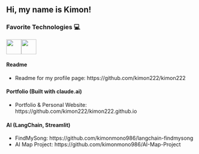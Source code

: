 ## Hi, my name is Kimon!

### Favorite Technologies 💻 

<div style="display: flex; flex-wrap: wrap;">
  <img src="https://cdn.jsdelivr.net/gh/devicons/devicon/icons/python/python-original.svg" width="40" height="40" />
  <img src="https://cdn.jsdelivr.net/gh/devicons/devicon/icons/mysql/mysql-original.svg" width="40" height="40" />
</div>

#### Readme
<ul>
  <li>Readme for my profile page: https://github.com/kimon222/kimon222</li>
</ul>

#### Portfolio (Built with claude.ai)
<ul>
  <li>Portfolio & Personal Website: https://github.com/kimon222/kimon222.github.io</li>
</ul>

#### AI (LangChain, Streamlit)
<ul>
  <li>FindMySong: https://github.com/kimonmono986/langchain-findmysong</li>
  <li>AI Map Project: https://github.com/kimonmono986/AI-Map-Project</li>
</ul>

<!--
**kimonmono986/kimonmono986** is a ✨ _special_ ✨ repository because its `README.md` (this file) appears on your GitHub profile.

Here are some ideas to get you started:

- 🔭 I’m currently working on ...
- 🌱 I’m currently learning ...
- 👯 I’m looking to collaborate on ...
- 🤔 I’m looking for help with ...
- 💬 Ask me about ...
- 📫 How to reach me: ...
- 😄 Pronouns: ...
- ⚡ Fun fact: ...
-->
